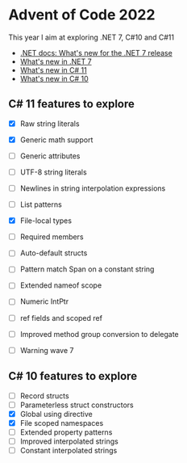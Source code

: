 # Advent of Code 2022

This year I aim at exploring .NET 7, C#10 and C#11

- [.NET docs: What's new for the .NET 7 release](https://learn.microsoft.com/en-us/dotnet/whats-new/dotnet-7-docs)
- [What's new in .NET 7](https://learn.microsoft.com/en-us/dotnet/core/whats-new/dotnet-7)
- [What's new in C# 11](https://learn.microsoft.com/en-us/dotnet/csharp/whats-new/csharp-11)
- [What's new in C# 10](https://learn.microsoft.com/en-us/dotnet/csharp/whats-new/csharp-10)

## C# 11 features to explore

* [x] Raw string literals
* [x] Generic math support
* [ ] Generic attributes
* [ ] UTF-8 string literals
* [ ] Newlines in string interpolation expressions
* [ ] List patterns
* [x] File-local types
* [ ] Required members
* [ ] Auto-default structs
* [ ] Pattern match Span<char> on a constant string
* [ ] Extended nameof scope
* [ ] Numeric IntPtr
* [ ] ref fields and scoped ref
* [ ] Improved method group conversion to delegate
* [ ] Warning wave 7


## C# 10 features to explore

* [ ] Record structs
* [ ] Parameterless struct constructors
* [x] Global using directive
* [x] File scoped namespaces
* [ ] Extended property patterns
* [ ] Improved interpolated strings
* [ ] Constant interpolated strings
